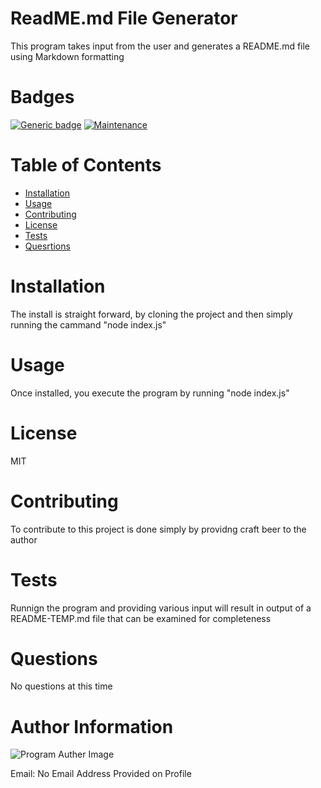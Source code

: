 
# ReadME.md File Generator
  
This program takes input from the user and generates a README.md file using Markdown formatting

# Badges

[![Generic badge](https://img.shields.io/badge/BootCamp%20Approved-yes-green.svg)](https://github.com/ckaley/read-me-generator)
[![Maintenance](https://img.shields.io/badge/Maintained%3F-yes-green.svg)](https://github.com/ckaley/read-me-generator)

# Table of Contents

* [Installation](#Installation)
* [Usage](#Usage)
* [Contributing](#Contributing)
* [License](#License)
* [Tests](#Tests)
* [Quesrtions](#Questions)

# Installation

The install is straight forward, by cloning the project and then simply running the cammand "node index.js"

# Usage

Once installed, you execute the program by running "node index.js"

# License

MIT

# Contributing

To contribute to this project is done simply by providng craft beer to the author

# Tests

Runnign the program and providing various input will result in output of a README-TEMP.md file that can be examined for completeness

# Questions

No questions at this time

# Author Information
 <img src="https://avatars0.githubusercontent.com/u/59455539?v=4" alt="Program Auther Image"/>

Email: No Email Address Provided on Profile
